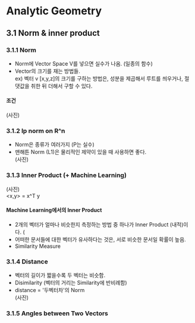 # Analytic Geometry  

## 3.1 Norm & inner product  

### 3.1.1 Norm  
- Norm에 Vector Space V를 넣으면 실수가 나옴. (일종의 함수)  
- Vector의 크기를 재는 방법들.  
ex) 벡터 v [x,y,z]의 크기를 구하는 방법은, 성분을 제곱해서 루트를 씌우거나, 절댓값을 취한 뒤 더해서 구할 수 있다.  

#### 조건  
(사진)

### 3.1.2 lp norm on R^n  
- Norm은 종류가 여러가지 (P는 실수)    
- 맨해튼 Norm (L1)은 물리적인 제약이 있을 때 사용하면 좋다.  
(사진)

### 3.1.3 Inner Product (+ Machine Learning)  
(사진)  
<x,y> = x^T y  

#### Machine Learning에서의 Inner Product
- 2개의 벡터가 얼마나 비슷한지 측정하는 방법 중 하나가 Inner Product (내적)이다.  (
- 어떠한 문서들에 대한 벡터가 유사하다는 것은, 서로 비슷한 문서일 확률이 높음.  
- Similarity Measure

### 3.1.4 Distance  
- 벡터의 길이가 짧을수록 두 벡터는 비슷함.
- Disimilarity (벡터의 거리는 Similarity에 반비례함)  
- distance = '두벡터차'의 Norm  
(사진)

### 3.1.5 Angles between Two Vectors  
